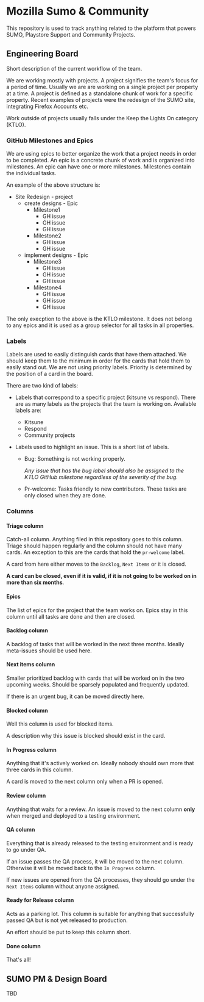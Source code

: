 # Mozilla Sumo & Community

This repository is used to track anything related to the platform that powers SUMO, Playstore Support and Community Projects.

## Engineering Board

Short description of the current workflow of the team.

We are working mostly with projects. A project signifies the team's focus for a period of time. Usually we are are working on a single project per property at a time.
A project is defined as a standalone chunk of work for a specific property. Recent examples of projects were the redesign of the SUMO site, integrating Firefox Accounts etc.

Work outside of projects usually falls under the Keep the Lights On category (KTLO).

### GitHub Milestones and Epics

We are using epics to better organize the work that a project needs in order to be completed. An epic is a concrete chunk of work and is organized into milestones. An epic can have one or more milestones. Milestones contain the individual tasks.

An example of the above structure is:

- Site Redesign - project
  - create designs - Epic
    - Milestone1
      - GH issue
      - GH issue
      - GH issue
    - Milestone2
      - GH issue
      - GH issue
  - implement designs - Epic
    - Milestone3
      - GH issue
      - GH issue
      - GH issue
    - Milestone4
      - GH issue
      - GH issue
      - GH issue

The only execption to the above is the KTLO milestone. It does not belong to any epics and it is used as a group selector for all tasks in all properties.

### Labels

Labels are used to easily distinguish cards that have them attached. We should keep them to the minimum in order for the cards that hold them to easily stand out.
We are not using priority labels. Priority is determined by the position of a card in the board.

There are two kind of labels:

- Labels that correspond to a specific project (kitsune vs respond). There are as many labels as the projects that the team is working on. Available labels are:
  - Kitsune
  - Respond
  - Community projects
- Labels used to highlight an issue. This is a short list of labels.

  - Bug:
    Something is not working properly.

    _Any issue that has the bug label should also be assigned to the KTLO GitHub milestone regardless of the severity of the bug._

  - Pr-welcome:
    Tasks friendly to new contributors. These tasks are only closed when they are done.

### Columns

#### Triage column

Catch-all column. Anything filed in this repository goes to this column.
Triage should happen regularly and the column should not have many cards.
An exception to this are the cards that hold the `pr-welcome` label.

A card from here either moves to the `Backlog`, `Next Items` or it is closed.

**A card can be closed, even if it is valid, if it is not going to be worked on in more than six months**.

#### Epics

The list of epics for the project that the team works on. Epics stay in this column until all tasks are done and then are closed.

#### Backlog column

A backlog of tasks that will be worked in the next three months.
Ideally meta-issues should be used here.

#### Next items column

Smaller prioritized backlog with cards that will be worked on in the two upcoming weeks. Should be sparsely populated and frequently updated.

If there is an urgent bug, it can be moved directly here.

#### Blocked column

Well this column is used for blocked items.

A description why this issue is blocked should exist in the card.

#### In Progress column

Anything that it's actively worked on.
Ideally nobody should own more that three cards in this column.

A card is moved to the next column only when a PR is opened.

#### Review column

Anything that waits for a review. An issue is moved to the next column **only** when merged and deployed to a testing environment.

#### QA column

Everything that is already released to the testing environment and is ready to go under QA.

If an issue passes the QA process, it will be moved to the next column.
Otherwise it will be moved back to the `In Progress` column.

If new issues are opened from the QA processes, they should go under the `Next Items` column without anyone assigned.

#### Ready for Release column

Acts as a parking lot. This column is suitable for anything that successfully passed QA but is not yet released to production.

An effort should be put to keep this column short.

#### Done column

That's all!

## SUMO PM & Design Board

TBD
